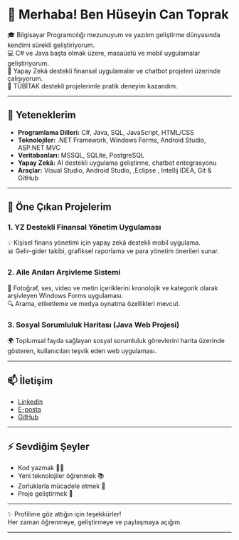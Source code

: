 # 👋 Merhaba! Ben Hüseyin Can Toprak

🎓 Bilgisayar Programcılığı mezunuyum ve yazılım geliştirme dünyasında kendimi sürekli geliştiriyorum.  
💻 C# ve Java başta olmak üzere, masaüstü ve mobil uygulamalar geliştiriyorum.  
🤖 Yapay Zekâ destekli finansal uygulamalar ve chatbot projeleri üzerinde çalışıyorum.  
🚀 TÜBİTAK destekli projelerimle pratik deneyim kazandım.

---

## 🌟 Yeteneklerim
- **Programlama Dilleri:** C#, Java, SQL, JavaScript, HTML/CSS  
- **Teknolojiler:** .NET Framework, Windows Forms, Android Studio, ASP.NET MVC  
- **Veritabanları:** MSSQL, SQLite, PostgreSQL  
- **Yapay Zekâ:** AI destekli uygulama geliştirme, chatbot entegrasyonu  
- **Araçlar:** Visual Studio, Android Studio, ,Eclipse , Intellij IDEA, Git & GitHub

---

## 📂 Öne Çıkan Projelerim

### 1. **YZ Destekli Finansal Yönetim Uygulaması**  
💡 Kişisel finans yönetimi için yapay zekâ destekli  mobil uygulama.  
📊 Gelir-gider takibi, grafiksel raporlama ve para yönetim önerileri sunar.

### 2. **Aile Anıları Arşivleme Sistemi**  
📸 Fotoğraf, ses, video ve metin içeriklerini kronolojik ve kategorik olarak arşivleyen Windows Forms uygulaması.  
🔍 Arama, etiketleme ve medya oynatma özellikleri mevcut.

### 3. **Sosyal Sorumluluk Haritası (Java Web Projesi)**  
🌍 Toplumsal fayda sağlayan sosyal sorumluluk görevlerini harita üzerinde gösteren, kullanıcıları teşvik eden web uygulaması.

---

## 📫 İletişim

- [LinkedIn](https://linkedin.com/in/huseyincantoprak](https://www.linkedin.com/in/h%C3%BCseyin-can-toprak-3334ab295/))  
- [E-posta](hcan.toprak06@gmail.com) 
- [GitHub](https://github.com/HuseyinCanToprak50)  

---

## ⚡ Sevdiğim Şeyler  
- Kod yazmak 👨‍💻  
- Yeni teknolojiler öğrenmek 📚  
- Zorluklarla mücadele etmek 💪  
- Proje geliştirmek 🚀  

---

✨ Profilime göz attığın için teşekkürler!  
Her zaman öğrenmeye, geliştirmeye ve paylaşmaya açığım.  

---

